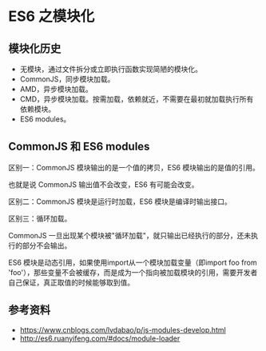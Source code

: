 # ES6 之模块化

## 模块化历史

* 无模块，通过文件拆分或立即执行函数实现简陋的模块化。
* CommonJS，同步模块加载。
* AMD，异步模块加载。
* CMD，异步模块加载。按需加载，依赖就近，不需要在最初就加载执行所有依赖模块。
* ES6 modules。

## CommonJS 和 ES6 modules

区别一：CommonJS 模块输出的是一个值的拷贝，ES6 模块输出的是值的引用。

也就是说 CommonJS 输出值不会改变，ES6 有可能会改变。

区别二：CommonJS 模块是运行时加载，ES6 模块是编译时输出接口。

区别三：循环加载。

CommonJS 一旦出现某个模块被"循环加载"，就只输出已经执行的部分，还未执行的部分不会输出。

ES6 模块是动态引用，如果使用import从一个模块加载变量（即import foo from 'foo'），那些变量不会被缓存，而是成为一个指向被加载模块的引用，需要开发者自己保证，真正取值的时候能够取到值。

## 参考资料

* https://www.cnblogs.com/lvdabao/p/js-modules-develop.html
* http://es6.ruanyifeng.com/#docs/module-loader